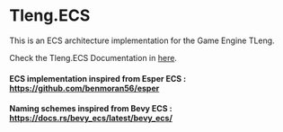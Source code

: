 # Tleng.ECS

This is an ECS architecture implementation for the Game Engine TLeng.

Check the Tleng.ECS Documentation in [here](https://github.com/tl-ecosystem/tleng/wiki).

<!-- TODO: Possible optimization in the ECS implementation. That supports many spawns and despawns. -->

#### ECS implementation inspired from Esper ECS : https://github.com/benmoran56/esper
#### Naming schemes inspired from Bevy ECS : https://docs.rs/bevy_ecs/latest/bevy_ecs/